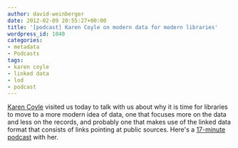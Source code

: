 ```yaml
---
author: david-weinberger
date: 2012-02-09 20:55:27+00:00
title: '[podcast] Karen Coyle on modern data for modern libraries'
wordpress_id: 1040
categories:
- metadata
- Podcasts
tags:
- karen coyle
- linked data
- lod
- podcast
---
```


[Karen Coyle](http://kcoyle.net/) visited us today to talk with us about why it is time for libraries to move to a more modern idea of data, one that focuses more on the data and less on the records, and probably one that makes use of the linked data format that consists of links pointing at public sources. Here's a [17-minute podcast](http://librarylab.law.harvard.edu/blog/wp-content/uploads/podcast/karen_coyle.mp3) with her.

